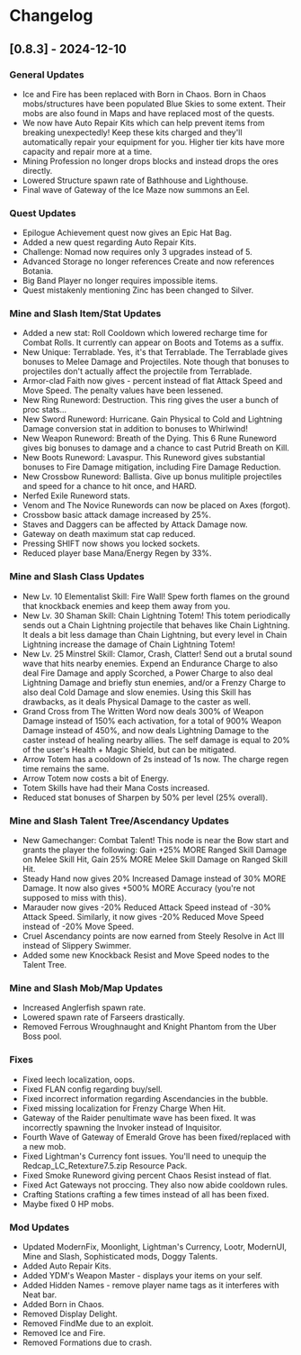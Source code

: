 # Changelog

## [0.8.3] - 2024-12-10

### General Updates
- Ice and Fire has been replaced with Born in Chaos. Born in Chaos mobs/structures have been populated Blue Skies to some extent. Their mobs are also found in Maps and have replaced most of the quests.
- We now have Auto Repair Kits which can help prevent items from breaking unexpectedly! Keep these kits charged and they'll automatically repair your equipment for you. Higher tier kits have more capacity and repair more at a time.
- Mining Profession no longer drops blocks and instead drops the ores directly.
- Lowered Structure spawn rate of Bathhouse and Lighthouse.
- Final wave of Gateway of the Ice Maze now summons an Eel.

### Quest Updates
- Epilogue Achievement quest now gives an Epic Hat Bag.
- Added a new quest regarding Auto Repair Kits.
- Challenge: Nomad now requires only 3 upgrades instead of 5.
- Advanced Storage no longer references Create and now references Botania.
- Big Band Player no longer requires impossible items.
- Quest mistakenly mentioning Zinc has been changed to Silver.

### Mine and Slash Item/Stat Updates
- Added a new stat: Roll Cooldown which lowered recharge time for Combat Rolls. It currently can appear on Boots and Totems as a suffix.
- New Unique: Terrablade. Yes, it's that Terrablade. The Terrablade gives bonuses to Melee Damage and Projectiles. Note though that bonuses to projectiles don't actually affect the projectile from Terrablade.
- Armor-clad Faith now gives - percent instead of flat Attack Speed and Move Speed. The penalty values have been lessened.
- New Ring Runeword: Destruction. This ring gives the user a bunch of proc stats...
- New Sword Runeword: Hurricane. Gain Physical to Cold and Lightning Damage conversion stat in addition to bonuses to Whirlwind!
- New Weapon Runeword: Breath of the Dying. This 6 Rune Runeword gives big bonuses to damage and a chance to cast Putrid Breath on Kill.
- New Boots Runeword: Lavaspur. This Runeword gives substantial bonuses to Fire Damage mitigation, including Fire Damage Reduction.
- New Crossbow Runeword: Ballista. Give up bonus mulitiple projectiles and speed for a chance to hit once, and HARD.
- Nerfed Exile Runeword stats.
- Venom and The Novice Runewords can now be placed on Axes (forgot).
- Crossbow basic attack damage increased by 25%.
- Staves and Daggers can be affected by Attack Damage now.
- Gateway on death maximum stat cap reduced.
- Pressing SHIFT now shows you locked sockets.
- Reduced player base Mana/Energy Regen by 33%.

### Mine and Slash Class Updates
- New Lv. 10 Elementalist Skill: Fire Wall! Spew forth flames on the ground that knockback enemies and keep them away from you.
- New Lv. 30 Shaman Skill: Chain Lightning Totem! This totem periodically sends out a Chain Lightning projectile that behaves like Chain Lightning. It deals a bit less damage than Chain Lightning, but every level in Chain Lightning increase the damage of Chain Lightning Totem!
- New Lv. 25 Minstrel Skill: Clamor, Crash, Clatter! Send out a brutal sound wave that hits nearby enemies. Expend an Endurance Charge to also deal Fire Damage and apply Scorched, a Power Charge to also deal Lightning Damage and briefly stun enemies, and/or a Frenzy Charge to also deal Cold Damage and slow enemies. Using this Skill has drawbacks, as it deals Physical Damage to the caster as well.
- Grand Cross from The Written Word now deals 300% of Weapon Damage instead of 150% each activation, for a total of 900% Weapon Damage instead of 450%, and now deals Lightning Damage to the caster instead of healing nearby allies. The self damage is equal to 20% of the user's Health + Magic Shield, but can be mitigated.
- Arrow Totem has a cooldown of 2s instead of 1s now. The charge regen time remains the same.
- Arrow Totem now costs a bit of Energy.
- Totem Skills have had their Mana Costs increased.
- Reduced stat bonuses of Sharpen by 50% per level (25% overall).

### Mine and Slash Talent Tree/Ascendancy Updates
- New Gamechanger: Combat Talent! This node is near the Bow start and grants the player the following: Gain +25% MORE Ranged Skill Damage on Melee Skill Hit, Gain 25% MORE Melee Skill Damage on Ranged Skill Hit.
- Steady Hand now gives 20% Increased Damage instead of 30% MORE Damage. It now also gives +500% MORE Accuracy (you're not supposed to miss with this).
- Marauder now gives -20% Reduced Attack Speed instead of -30% Attack Speed. Similarly, it now gives -20% Reduced Move Speed instead of -20% Move Speed.
- Cruel Ascendancy points are now earned from Steely Resolve in Act III instead of Slippery Swimmer.
- Added some new Knockback Resist and Move Speed nodes to the Talent Tree.

### Mine and Slash Mob/Map Updates
- Increased Anglerfish spawn rate.
- Lowered spawn rate of Farseers drastically.
- Removed Ferrous Wroughnaught and Knight Phantom from the Uber Boss pool.

### Fixes
- Fixed leech localization, oops.
- Fixed FLAN config regarding buy/sell.
- Fixed incorrect information regarding Ascendancies in the bubble.
- Fixed missing localization for Frenzy Charge When Hit.
- Gateway of the Raider penultimate wave has been fixed. It was incorrectly spawning the Invoker instead of Inquisitor.
- Fourth Wave of Gateway of Emerald Grove has been fixed/replaced with a new mob.
- Fixed Lightman's Currency font issues. You'll need to unequip the Redcap_LC_Retexture7.5.zip Resource Pack.
- Fixed Smoke Runeword giving percent Chaos Resist instead of flat.
- Fixed Act Gateways not proccing. They also now abide cooldown rules.
- Crafting Stations crafting a few times instead of all has been fixed.
- Maybe fixed 0 HP mobs.

### Mod Updates
- Updated ModernFix, Moonlight, Lightman's Currency, Lootr, ModernUI, Mine and Slash, Sophisticated mods, Doggy Talents.
- Added Auto Repair Kits.
- Added YDM's Weapon Master - displays your items on your self.
- Added Hidden Names - remove player name tags as it interferes with Neat bar.
- Added Born in Chaos.
- Removed Display Delight.
- Removed FindMe due to an exploit.
- Removed Ice and Fire.
- Removed Formations due to crash.